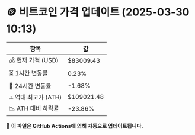 # 🪙 비트코인 가격 업데이트 (2025-03-30 10:13)

| 항목                | 값 |
|--------------------|----------------|
| 💰 현재 가격 (USD) | $83009.43 |
| ⏳ 1시간 변동률    | 0.23% |
| 📆 24시간 변동률   | -1.68% |
| 🔝 역대 최고가 (ATH) | $109021.48 |
| 📉 ATH 대비 하락률 | -23.86% |

🔄 **이 파일은 GitHub Actions에 의해 자동으로 업데이트됩니다.**
